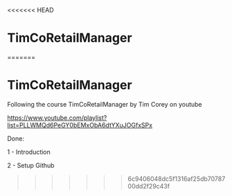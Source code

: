 <<<<<<< HEAD
# TimCoRetailManager
=======
# TimCoRetailManager
Following the course TimCoRetailManager by Tim Corey on youtube

https://www.youtube.com/playlist?list=PLLWMQd6PeGY0bEMxObA6dtYXuJOGfxSPx


Done:

1 - Introduction

2 - Setup Github

>>>>>>> 6c9406048dc5f1316af25db7078700dd2f29c43f
